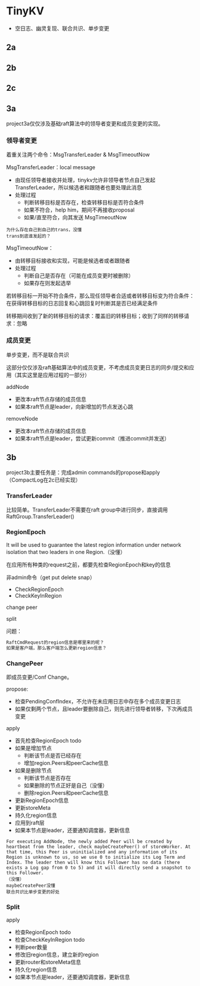 # TinyKV

* 空日志、幽灵复现、联合共识、单步变更

## 2a

## 2b

## 2c

## 3a

project3a仅仅涉及基础raft算法中的领导者变更和成员变更的实现。

### 领导者变更

着重关注两个命令：MsgTransferLeader &  MsgTimeoutNow

MsgTransferLeader：local message

* 由现任领导者接收并处理，tinykv允许非领导者节点自己发起TransferLeader，所以候选者和跟随者也要处理此消息
* 处理过程
  * 判断转移目标是否存在，检查转移目标是否符合条件
  * 如果不符合，help him，期间不再接收proposal
  * 如果/直至符合，向其发送 MsgTimeoutNow

```
为什么存在自己到自己的trans，没懂
trans到底谁发起的？
```

MsgTimeoutNow：

* 由转移目标接收和实现，可能是候选者或者跟随者
* 处理过程
  * 判断自己是否存在（可能在成员变更时被删除）
  * 如果存在则发起选举

若转移目标一开始不符合条件，那么现任领导者合适或者转移目标变为符合条件：在获得转移目标的日志回复和心跳回复时判断其是否已经满足条件

转移期间收到了新的转移目标的请求：覆盖旧的转移目标；收到了同样的转移请求：忽略

### 成员变更

单步变更，而不是联合共识

这部分仅仅涉及raft基础算法中的成员变更，不考虑成员变更日志的同步/提交和应用（其实这里是应用过程的一部分）

addNode

* 更改本raft节点存储的成员信息
* 如果本raft节点是leader，向新增加的节点发送心跳

removeNode

* 更改本raft节点存储的成员信息
* 如果本raft节点是leader，尝试更新commit（推进commit并发送）

## 3b

project3b主要任务是：完成admin commands的propose和apply（CompactLog在2c已经实现）

### TransferLeader

比较简单。TransferLeader不需要在raft group中进行同步，直接调用RaftGroup.TransferLeader()

### RegionEpoch

It will be used to guarantee the latest region information under network isolation that two leaders in one Region.（没懂）

在应用所有种类的request之前，都要先检查RegionEpoch和key的信息

非admin命令（get put delete snap）

* CheckRegionEpoch
* CheckKeyInRegion

change peer

split



问题：

```go
RaftCmdRequest的region信息是哪里来的呢？
如果是客户端，那么客户端怎么更新region信息？
```

### ChangePeer

即成员变更/Conf Change。

propose:

* 检查PendingConfIndex，不允许在未应用日志中存在多个成员变更日志
* 如果仅剩两个节点，且leader要删除自己，则先进行领导者转移，下次再成员变更

apply

* 首先检查RegionEpoch todo
* 如果是增加节点
  * 判断该节点是否已经存在
  * 增加region.Peers和peerCache信息
* 如果是删除节点
  * 判断该节点是否存在
  * 如果删除的节点正好是自己（没懂）
  * 删除region.Peers和peerCache信息
* 更新RegionEpoch信息
* 更新storeMeta
* 持久化region信息
* 应用到raft层
* 如果本节点是leader，还要通知调度器，更新信息

```
For executing AddNode, the newly added Peer will be created by heartbeat from the leader, check maybeCreatePeer() of storeWorker. At that time, this Peer is uninitialized and any information of its Region is unknown to us, so we use 0 to initialize its Log Term and Index. The leader then will know this Follower has no data (there exists a Log gap from 0 to 5) and it will directly send a snapshot to this Follower.
（没懂）
maybeCreatePeer没懂
联合共识比单步变更的好处
```

### Split

apply

* 检查RegionEpoch todo
* 检查CheckKeyInRegion todo
* 判断peer数量
* 修改旧region信息，建立新的region
* 更新router和storeMeta信息
* 持久化region信息
* 如果本节点是leader，还要通知调度器，更新信息
